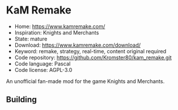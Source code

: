 # KaM Remake

- Home: https://www.kamremake.com/
- Inspiration: Knights and Merchants
- State: mature
- Download: https://www.kamremake.com/download/
- Keyword: remake, strategy, real-time, content original required
- Code repository: https://github.com/Kromster80/kam_remake.git
- Code language: Pascal
- Code license: AGPL-3.0

An unofficial fan-made mod for the game Knights and Merchants.

## Building
